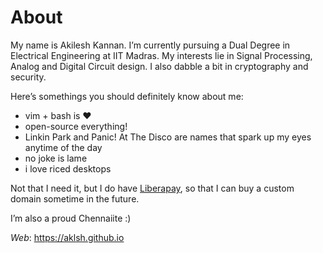 # About

My name is Akilesh Kannan. I’m currently pursuing a Dual Degree in Electrical Engineering at IIT Madras. My interests lie in Signal Processing, Analog and Digital Circuit design. I also dabble a bit in cryptography and security.

Here’s somethings you should definitely know about me:

- vim + bash is ♥︎
- open-source everything!
- Linkin Park and Panic! At The Disco are names that spark up my eyes anytime of the day
- no joke is lame
- i love riced desktops

Not that I need it, but I do have [Liberapay](https://liberapay.com/aklsh/), so that I can buy a custom domain sometime in the future.

I’m also a proud Chennaiite :)

*Web*: https://aklsh.github.io
